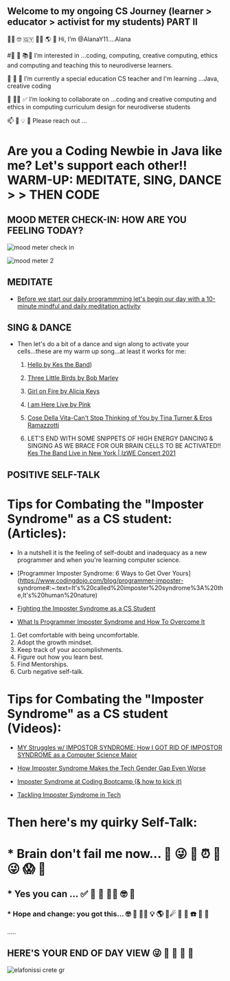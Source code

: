 ## Welcome to my ongoing CS Journey (learner > educator > activist for my students) PART II

👋🏽 🤓 🇬🇾 💃🏽 🌎 💝 Hi, I’m @AlanaY11....Alana

#👀 🐝 📚🧠 I’m interested in ...coding, computing, creative computing, ethics and computing and teaching this to neurodiverse learners.

🌱 🌼 🌺 I’m currently a special education CS teacher and I'm learning ...Java, creative coding

💞️ 👊🏽 ✅ I’m looking to collaborate on ...coding and creative computing and ethics in computing curriculum design for neurodiverse students

📫 🤩 💡 🦋 Please reach out ...

# Are you a Coding Newbie in Java like me? Let's support each other!! WARM-UP: MEDITATE, SING, DANCE > > THEN CODE

## MOOD METER CHECK-IN: HOW ARE YOU FEELING TODAY?

![mood meter check in](https://user-images.githubusercontent.com/17364335/180696660-0bdcd0aa-2246-4325-9713-a792de8216d1.jpeg)

![mood meter 2](https://user-images.githubusercontent.com/17364335/180696717-3b5d5202-799c-4eb7-b3b8-2788889f616c.jpeg)


## MEDITATE
* [Before we start our daily programmming let's begin our day with a 10-minute mindful and daily meditation activity](https://www.youtube.com/watch?v=j7d5Plai03g)  

## SING & DANCE
* Then let's do a bit of a dance and sign along to activate your cells...these are my warm up song...at least it works for me: 
    1. [Hello by Kes the Band](https://www.youtube.com/watch?v=eIIhVD8Wkro))

    2. [Three Little Birds by Bob Marley](https://www.youtube.com/watch?v=HNBCVM4KbUM)

    3. [Girl on Fire by Alicia Keys](https://www.youtube.com/watch?v=J91ti_MpdHA)

    4. [I am Here Live by Pink](https://www.youtube.com/watch?v=g8hHcktMTAI)

    5. [Cose Della Vita-Can't Stop Thinking of You by Tina Turner & Eros Ramazzotti](https://www.youtube.com/watch?v=rVYCwXy9g_A)

    6. LET'S END WITH SOME SNIPPETS OF HIGH ENERGY DANCING & SINGING AS WE BRACE FOR OUR BRAIN CELLS TO BE ACTIVATED!! 
      [Kes The Band Live in New York | IzWE Concert 2021](https://www.youtube.com/watch?v=-MCTJCVWNUs)

## POSITIVE SELF-TALK
# Tips for Combating the "Imposter Syndrome" as a CS student: (Articles):

* In a nutshell it is the feeling of self-doubt and inadequacy as a new programmer and when you're learning computer science.

* [Programmer Imposter Syndrome: 6 Ways to Get Over Yours](https://www.codingdojo.com/blog/programmer-imposter-  syndrome#:~:text=It's%20called%20imposter%20syndrome%3A%20the,It's%20human%20nature)

* [Fighting the Imposter Syndrome as a CS Student](https://medium.com/blueprint/fighting-impostor-syndrome-as-a-cs-student-c43859062e1)

* [What Is Programmer Imposter Syndrome and How To Overcome It](https://www.codementor.io/blog/imposter-syndrome-deypemtirw)

 1. Get comfortable with being uncomfortable.
 2. Adopt the growth mindset.
 3. Keep track of your accomplishments.
 4. Figure out how you learn best.
 5. Find Mentorships.
 6. Curb negative self-talk.
 
# Tips for Combating the "Imposter Syndrome" as a CS student (Videos):

* [MY Struggles w/ IMPOSTOR SYNDROME: How I GOT RID OF IMPOSTOR SYNDROME as a Computer Science Major](https://www.youtube.com/watch?v=tWfvlTXrulE)

* [How Imposter Syndrome Makes the Tech Gender Gap Even Worse](https://www.techrepublic.com/article/how-imposter-syndrome-makes-the-tech-gender-gap-even-worse/)

* [Imposter Syndrome at Coding Bootcamp (& how to kick it)](https://www.youtube.com/watch?time_continue=100&v=UL4Se2ofUW8&feature=emb_logo)

* [Tackling Imposter Syndrome in Tech](https://www.youtube.com/watch?v=hrHZE4HWF0o)


# Then here's my quirky Self-Talk:

# * Brain don't fail me now... 🧠 😜 💖 ⏰ 🌠 😜 😱 🤣

## * Yes you can ... ✅ 🤩 🌺 👍🏽 🤓 💎

### * Hope and change: you got this... 🤓 🧠 👊🏽 💡 🌎 🎼☄ 🌳 📀 ☎️ 💾 🌻

.....
## HERE'S YOUR END OF DAY VIEW  😜 🦋 🍏 🥃 🍭

![elafonissi crete gr](https://user-images.githubusercontent.com/17364335/180581118-1d3970f7-2075-4d90-aef5-8dee0ced4f05.jpeg)

